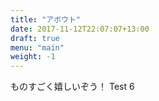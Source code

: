 ```yaml
---
title: "アボウト"
date: 2017-11-12T22:07:07+13:00
draft: true
menu: "main"
weight: -1
---
```


ものすごく嬉しいぞう！
Test 6
